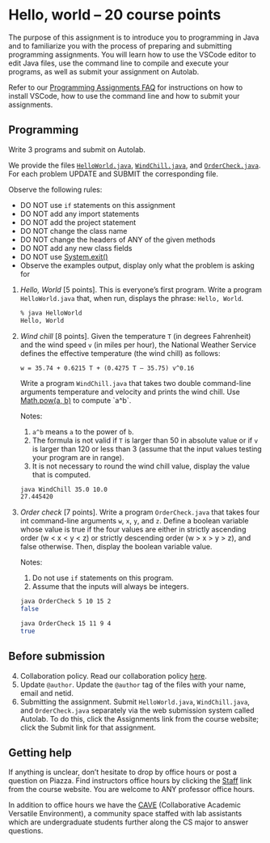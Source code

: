 # Hello, world – 20 course points

The purpose of this assignment is to introduce you to programming in Java and to familiarize you with the process of preparing and submitting programming assignments. You will learn how to use the VSCode editor to edit Java files, use the command line to compile and execute your programs, as well as submit your assignment on Autolab.

Refer to our [Programming Assignments FAQ](https://introcs.cs.rutgers.edu/assignment-faq/) for instructions on how to install VSCode, how to use the command line and how to submit your assignments.

## Programming
Write 3 programs and submit on Autolab.

We provide the files [`HelloWorld.java`](HelloWorld.java), [`WindChill.java`](WindChill.java), and [`OrderCheck.java`](OrderCheck.java). For each problem UPDATE and SUBMIT the corresponding file.

Observe the following rules:

- DO NOT use `if` statements on this assignment
- DO NOT add any import statements
- DO NOT add the project statement
- DO NOT change the class name
- DO NOT change the headers of ANY of the given methods
- DO NOT add any new class fields
- DO NOT use [System.exit()](https://docs.oracle.com/en/java/javase/14/docs/api/java.base/java/lang/System.html#exit(int))
- Observe the examples output, display only what the problem is asking for

1. *Hello, World* [5 points]. This is everyone’s first program. Write a program `HelloWorld.java` that, when run, displays the phrase: `Hello, World`.
   ```sh
   % java HelloWorld
   Hello, World
   ```
2. *Wind chill* [8 points]. Given the temperature `T` (in degrees Fahrenheit) and the wind speed `v` (in miles per hour), the National Weather Service defines the effective temperature (the wind chill) as follows:
   ```
   w = 35.74 + 0.6215 T + (0.4275 T – 35.75) v^0.16
   ```
   Write a program `WindChill.java` that takes two double command-line arguments temperature and velocity and prints the wind chill. Use [Math.pow(a, b)](https://docs.oracle.com/en/java/javase/14/docs/api/java.base/java/lang/Math.html#pow(double,double)) to compute `a^b`.
   
   Notes:
   1. `a^b` means `a` to the power of `b`.
   2. The formula is not valid if `T` is larger than 50 in absolute value or if `v` is larger than 120 or less than 3 (assume that the input values testing your program are in range).
   3. It is not necessary to round the wind chill value, display the value that is computed.
   ```sh
   java WindChill 35.0 10.0
   27.445420
   ```
3. *Order check* [7 points]. Write a program `OrderCheck.java` that takes four int command-line arguments `w`, `x`, `y`, and `z`. Define a boolean variable whose value is true if the four values are either in strictly ascending order (w < x < y < z) or strictly descending order (w > x > y > z), and false otherwise. Then, display the boolean variable value.

   Notes:
   1. Do not use `if` statements on this program.
   2. Assume that the inputs will always be integers.
   ```sh
   java OrderCheck 5 10 15 2
   false

   java OrderCheck 15 11 9 4
   true
   ```

## Before submission

4. Collaboration policy. Read our collaboration policy [here](https://introcs.cs.rutgers.edu/#academic-integrity).
5. Update `@author`. Update the `@author` tag of the files with your name, email and netid.
6. Submitting the assignment. Submit `HelloWorld.java`, `WindChill.java`, and `OrderCheck.java` separately via the web submission system called Autolab. To do this, click the Assignments link from the course website; click the Submit link for that assignment.

## Getting help

If anything is unclear, don’t hesitate to drop by office hours or post a question on Piazza. Find instructors office hours by clicking the [Staff](https://introcs.cs.rutgers.edu/staff/) link from the course website. You are welcome to ANY professor office hours.

In addition to office hours we have the [CAVE](https://resources.cs.rutgers.edu/docs/rooms-equipment/cave/) (Collaborative Academic Versatile Environment), a community space staffed with lab assistants which are undergraduate students further along the CS major to answer questions.